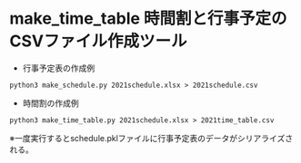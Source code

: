 # make_time_table 時間割と行事予定のCSVファイル作成ツール

- 行事予定表の作成例
```
python3 make_schedule.py 2021schedule.xlsx > 2021schedule.csv
```

- 時間割の作成例
```
python3 make_time_table.py 2021schedule.xlsx > 2021time_table.csv
```

※一度実行するとschedule.pklファイルに行事予定表のデータがシリアライズされる。


